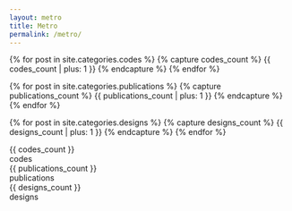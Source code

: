```yaml
---
layout: metro
title: Metro
permalink: /metro/
---
```


{% for post in site.categories.codes %}
   {% capture codes_count %} {{ codes_count | plus: 1 }} {% endcapture %}
{% endfor %}

{% for post in site.categories.publications %}
   {% capture publications_count %} {{ publications_count | plus: 1 }} {% endcapture %}
{% endfor %}

{% for post in site.categories.designs %}
   {% capture designs_count %} {{ designs_count | plus: 1 }} {% endcapture %}
{% endfor %}

<div class="tile bg-black">
    <div class="brand">
        <div class="badge bg-red">{{ codes_count }}</div>
		<div class="tile-status">
        	<span class="name">codes</span>
    	</div>
    </div>
</div>

<div class="tile double bg-black">
    <div class="brand">
        <div class="badge bg-red">{{ publications_count }}</div>
		<div class="tile-status">
        	<span class="name">publications</span>
    	</div>
    </div>
</div>

<div class="tile double">
    <div class="brand">
        <div class="badge bg-red">{{ designs_count }}</div>
		<div class="tile-status">
        	<span class="name">designs</span>
    	</div>
    </div>
</div>